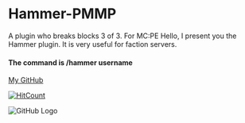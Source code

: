 # Hammer-PMMP
A plugin who breaks blocks 3 of 3. For MC:PE
Hello, I present you the Hammer plugin.
It is very useful for faction servers.
#### The command is /hammer username
[My GitHub](http://github.com/georgianYT)

[![HitCount](http://hits.dwyl.io/georgianYT/Hammer-PMMP.svg)](http://hits.dwyl.io/georgianYT/Hammer-PMMP)

![GitHub Logo](https://media.discordapp.net/attachments/429004908629327873/503344460651036692/image0.png?)
